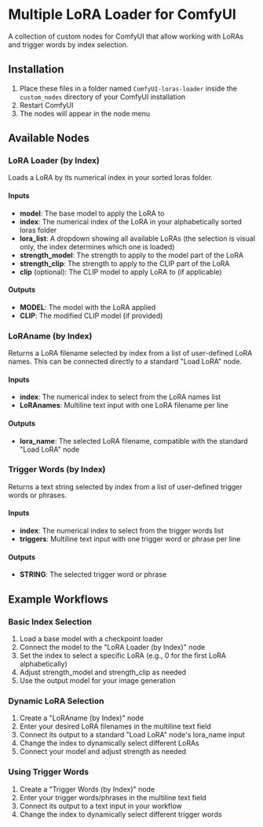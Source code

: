 # Multiple LoRA Loader for ComfyUI

A collection of custom nodes for ComfyUI that allow working with LoRAs and trigger words by index selection.

## Installation

1. Place these files in a folder named `ComfyUI-loras-loader` inside the `custom_nodes` directory of your ComfyUI installation
2. Restart ComfyUI
3. The nodes will appear in the node menu

## Available Nodes

### LoRA Loader (by Index)

Loads a LoRA by its numerical index in your sorted loras folder.

#### Inputs

- **model**: The base model to apply the LoRA to
- **index**: The numerical index of the LoRA in your alphabetically sorted loras folder
- **lora_list**: A dropdown showing all available LoRAs (the selection is visual only, the index determines which one is loaded)
- **strength_model**: The strength to apply to the model part of the LoRA
- **strength_clip**: The strength to apply to the CLIP part of the LoRA
- **clip** (optional): The CLIP model to apply LoRA to (if applicable)

#### Outputs

- **MODEL**: The model with the LoRA applied
- **CLIP**: The modified CLIP model (if provided)

### LoRAname (by Index)

Returns a LoRA filename selected by index from a list of user-defined LoRA names. This can be connected directly to a standard "Load LoRA" node.

#### Inputs

- **index**: The numerical index to select from the LoRA names list
- **LoRAnames**: Multiline text input with one LoRA filename per line

#### Outputs

- **lora_name**: The selected LoRA filename, compatible with the standard "Load LoRA" node

### Trigger Words (by Index)

Returns a text string selected by index from a list of user-defined trigger words or phrases.

#### Inputs

- **index**: The numerical index to select from the trigger words list
- **triggers**: Multiline text input with one trigger word or phrase per line

#### Outputs

- **STRING**: The selected trigger word or phrase

## Example Workflows

### Basic Index Selection

1. Load a base model with a checkpoint loader
2. Connect the model to the "LoRA Loader (by Index)" node
3. Set the index to select a specific LoRA (e.g., 0 for the first LoRA alphabetically)
4. Adjust strength_model and strength_clip as needed
5. Use the output model for your image generation

### Dynamic LoRA Selection

1. Create a "LoRAname (by Index)" node
2. Enter your desired LoRA filenames in the multiline text field
3. Connect its output to a standard "Load LoRA" node's lora_name input
4. Change the index to dynamically select different LoRAs
5. Connect your model and adjust strength as needed

### Using Trigger Words

1. Create a "Trigger Words (by Index)" node
2. Enter your trigger words/phrases in the multiline text field
3. Connect its output to a text input in your workflow
4. Change the index to dynamically select different trigger words
